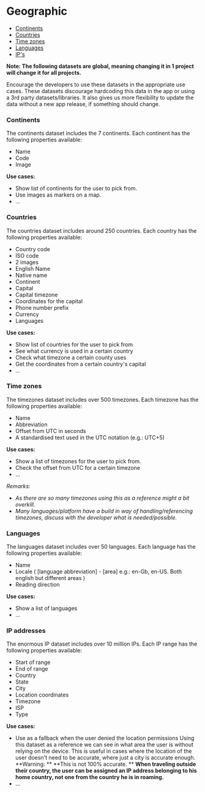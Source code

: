 # Geographic

- [Continents](#continents)
- [Countries](#countries)
- [Time zones](#time-zones)
- [Languages](#languages)
- [IP's](#ips)



**Note: The following datasets are global, meaning changing it in 1 project will change it for all projects.**

Encourage the developers to use these datasets in the appropriate use cases. These datasets discourage hardcoding this data in the app or using a 3rd party datasets/libraries.
It also gives us more flexibility to update the data without a new app release, if something should change.

### Continents

The continents dataset includes the 7 continents. 
Each continent has the following properties available:

- Name
- Code
- Image

**Use cases:**

- Show list of continents for the user to pick from.
- Use images as markers on a map.
- ...

### Countries

The countries dataset includes around 250 countries. 
Each country has the following properties available:

- Country code
- ISO code
- 2 images
- English Name
- Native name
- Continent
- Capital
- Capital timezone
- Coordinates for the capital
- Phone number prefix
- Currency
- Languages

**Use cases:**

- Show list of countries for the user to pick from
- See what currency is used in a certain country
- Check what timezone a certain county uses
- Get the coordinates from a certain country's capital
- ...

### Time zones

The timezones dataset includes over 500 timezones. 
Each timezone has the following properties available:

- Name
- Abbreviation
- Offset from UTC in seconds
- A standardised text used in the UTC notation (e.g.: UTC+5)

**Use cases:**

- Show a list of timezones for the user to pick from.
- Check the offset from UTC for a certain timezone
- ...

*Remarks:*

- *As there are so many timezones using this as a reference might a bit overkill.*
- *Many languages/platform have a build in way of handling/referencing timezones, discuss with the developer what is needed/possible.*

### Languages

The languages dataset includes over 50 languages. 
Each language has the following properties available:

- Name
- Locale ( [language abbreviation] - [area] e.g.: en-Gb, en-US. Both english but different areas )
- Reading direction

**Use cases:**

- Show a list of languages
- ...

### IP addresses

The enormous IP dataset includes over 10 million IPs. 
Each IP range has the following properties available: 

- Start of range
- End of range
- Country
- State
- City
- Location coordinates
- Timezone
- ISP
- Type

**Use cases:**

- Use as a fallback when the user denied the location permissions
  Using this dataset as a reference we can see in what area the user is without relying on the device.
  This is useful in cases where the location of the user doesn't need to be accurate, where just a city is accurate enough.  
  **Warning: **
  **This is not 100% accurate. **
  **When traveling outside their country, the user can be assigned an IP address belonging to his home country, not one from the country he is in roaming.**
- ...
